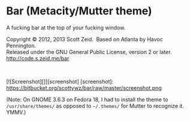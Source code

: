 Bar (Metacity/Mutter theme)
===========================
A fucking bar at the top of your fucking window.

Copyright © 2012, 2013 Scott Zeid.  Based on Atlanta by Havoc Pennington.   
Released under the GNU General Public License, version 2 or later.  
<http://code.s.zeid.me/bar>

 

[![Screenshot][]][screenshot]
[screenshot]:  https://bitbucket.org/scottywz/bar/raw/master/screenshot.png

(Note:  On GNOME 3.6.3 on Fedora 18, I had to install the theme to
`/usr/share/themes/` as opposed to `~/.themes/` for Mutter to recognize it. 
YMMV.)
